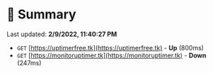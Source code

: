 # 📖 Summary
Last updated: **2/9/2022, 11:40:27 PM**

- `GET` [https://uptimerfree.tk](https://uptimerfree.tk) - **Up** (800ms)
- `GET` [https://monitoruptimer.tk](https://monitoruptimer.tk) - **Down** (247ms)
